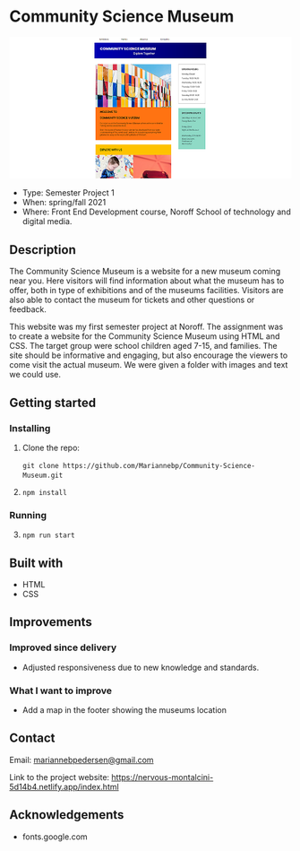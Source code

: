 # Community Science Museum

![Screen shot of project](/images/Community-science-museum-topless_edt1.jpg)

- Type: Semester Project 1
- When: spring/fall 2021
- Where: Front End Development course, Noroff School of technology and digital media.

## Description

The Community Science Museum is a website for a new museum coming near you. Here visitors will find information about what the museum has to offer, both in type of exhibitions and of the museums facilities. Visitors are also able to contact the museum for tickets and other questions or feedback.

This website was my first semester project at Noroff. The assignment was to create a website for the Community Science Museum using HTML and CSS. The target group were school children aged 7-15, and families. The site should be informative and engaging, but also encourage the viewers to come visit the actual museum. We were given a folder with images and text we could use.

## Getting started

### Installing

1. Clone the repo:

    `git clone https://github.com/Mariannebp/Community-Science-Museum.git`

2. `npm install`

### Running

3. `npm run start`

## Built with

- HTML
- CSS

## Improvements

### Improved since delivery

- Adjusted responsiveness due to new knowledge and standards.

### What I want to improve

- Add a map in the footer showing the museums location

## Contact

Email: 
mariannebpedersen@gmail.com

Link to the project website: 
https://nervous-montalcini-5d14b4.netlify.app/index.html

## Acknowledgements

- fonts.google.com

